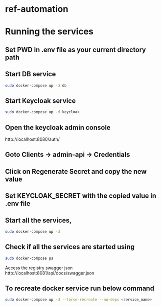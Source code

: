# ref-automation

# Running the services

## Set PWD in .env file as your current directory path

## Start DB service

```bash
sudo docker-compose up -d db
```

## Start Keycloak service

```bash
sudo docker-compose up -d keycloak
```

## Open the keycloak admin console

http://localhost:8080/auth/

## Goto Clients -> admin-api -> Credentials

## Click on Regenerate Secret and copy the new value

## Set KEYCLOAK_SECRET with the copied value in .env file

## Start all the services,

```bash
sudo docker-compose up -d
```

## Check if all the services are started using

```bash
sudo docker-compose ps
```

Access the registry swagger json http://localhost:8081/api/docs/swagger.json

## To recreate docker service run below command

```bash
sudo docker-compose up -d --force-recreate --no-deps <service_name>
```
